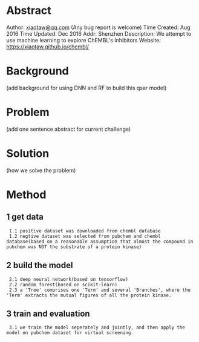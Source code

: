 # Abstract
Author: xiaotaw@qq.com (Any bug report is welcome)
Time Created: Aug 2016
Time Updated: Dec 2016
Addr: Shenzhen
Description: We attempt to use machine learning to explore ChEMBL's Inhibitors
Website: https://xiaotaw.github.io/chembl/


# Background
  (add background for using DNN and RF to build this qsar model)

# Problem
  (add one sentence abstract for current challenge)

# Solution
  (how we solve the problem)

# Method

## 1 get data
     1.1 positive dataset was downloaded from chembl database
     1.2 negtive dataset was selected from pubchem and chembl database(based on a reasonable assumption that almost the compound in pubchem was NOT the substrate of a protein kinase)

## 2 build the model
     2.1 deep neural network(based on tensorflow)
     2.2 random forest(based on scikit-learn)
     2.3 a 'Tree' comprises one 'Term' and several 'Branches', where the 'Term' extracts the mutual figures of all the protein kinase.

## 3 train and evaluation
     3.1 we train the model seperately and jointly, and then apply the model on pubchem dataset for virtual screening.
 

